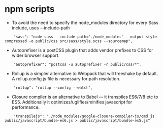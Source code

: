 # npm scripts

- To avoid the need to specify the node_modules directory for every Sass include, uses --include-path
```
    "sass": "node-sass --include-path='./node_modules' --output-style compressed -o public/css src/sass/style.scss --sourcemap",
```

- Autoprefixer is a postCSS plugin that adds vendor prefixes to CSS for wider browser support. 
```
    "autoprefixer": "postcss -u autoprefixer -r public/css/*",
```

- Rollup is a simpler alternative to Webpack that will treeshake by default. A rollup.config.js file is necessary for path resolution.
```
    "rollup": "rollup --config --watch",
```

- Closure compiler is an alternative to Babel — it transpiles ES6/7/8 etc to ES5. Additionally it optimizes/uglifies/minifies javascript for performance. 
```
    "transpilejs": "./node_modules/google-closure-compiler-js/cmd.js  public/javascript/bundle-es6.js > public/javascript/bundle-es5.js"
```
